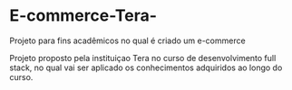 # E-commerce-Tera-
Projeto para fins acadêmicos no qual é criado um e-commerce  

Projeto proposto pela instituiçao Tera no curso de desenvolvimento full stack, no qual vai ser aplicado os conhecimentos adquiridos ao longo do curso. 
